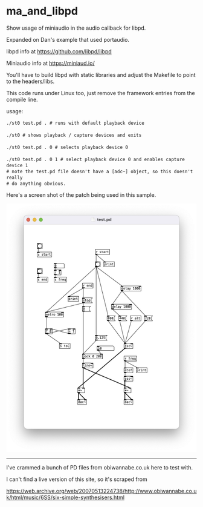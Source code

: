 # ma_and_libpd
Show usage of miniaudio in the audio callback for libpd.

Expanded on Dan's example that used portaudio.

libpd info at https://github.com/libpd/libpd

Miniaudio info at https://miniaud.io/

You'll have to build libpd with static libraries and
adjust the Makefile to point to the headers/libs.

This code runs under Linux too, just remove the framework
entries from the compile line.

usage:

```
./st0 test.pd . # runs with default playback device

./st0 # shows playback / capture devices and exits

./st0 test.pd . 0 # selects playback device 0

./st0 test.pd . 0 1 # select playback device 0 and enables capture device 1
# note the test.pd file doesn't have a [adc~] object, so this doesn't really
# do anything obvious.
```

Here's a screen shot of the patch being used in this sample.

![test.pd](https://github.com/octetta/ma_and_libpd/blob/main/test_pd.png)

----

I've crammed a bunch of PD files from obiwannabe.co.uk here to test with.

I can't find a live version of this site, so it's scraped from

https://web.archive.org/web/20070513224738/http://www.obiwannabe.co.uk/html/music/6SS/six-simple-synthesisers.html
